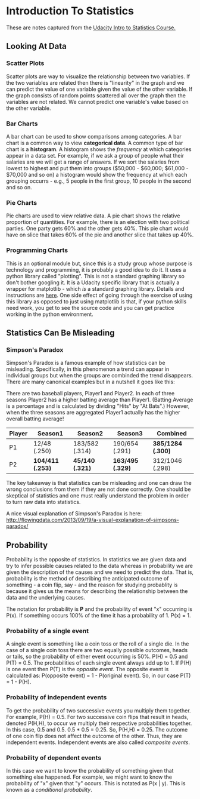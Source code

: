 


# Introduction To Statistics

These are notes captured from the [Udacity Intro to Statistics Course.](https://www.udacity.com/course/intro-to-statistics--st101)

## Looking At Data

### Scatter Plots
Scatter plots are way to visualize the relationship between two variables. If the two variables are related then there is "linearity" in the graph and we can predict the value of one variable given the value of the other variable. If the graph consists of random points scattered all over the graph then the variables are not related. We cannot predict one variable's value based on the other variable.

### Bar Charts
A bar chart can be used to show comparisons among categories. A bar chart is a common way to view **categorical data**. A common type of bar chart is a **histogram**. A histogram shows the *frequency* at which categories appear in a data set. For example, if we ask a group of people what their salaries are we will get a range of answers. If we sort the salaries from lowest to highest and put them into groups ($50,000 - $60,000; $61,000 - $70,000 and so on) a histogram would show the frequency at which each grouping occurrs - e.g., 5 people in the first group, 10 people in the second and so on.

### Pie Charts
Pie charts are used to view relative data. A pie chart shows the relative proportion of quantities. For example, there is an election with two political parties. One party gets 60% and the other gets 40%. This pie chart would have on slice that takes 60% of the pie and another slice that takes up 40%.

### Programming Charts
This is an optional module but, since this is a study group whose purpose is technology and programming, it is probably a good idea to do it. It uses a python library called "plotting". This is not a standard graphing library so don't bother googling it. It is a Udacity specific library that is actually a wrapper for matplotlib - which *is* a standard graphing library. Details and instructions are [here](https://www.udacity.com/wiki/plotting-graphs-with-python#!#overview). One side effect of going through the exercise of using this library as opposed to just using matplotlib is that, if your python skills need work, you get to see the source code and you can get practice working in the python environment.

## Statistics Can Be Misleading

### Simpson's Paradox
Simpson's Paradox is a famous example of how statistics can be misleading. Specifically, in this phenomenon a trend can appear in individual groups but when the groups are combinded the trend disappears. There are many canonical examples but in a nutshell it goes like this:

There are two baseball players, Player1 and Player2. In each of three seasons Player2 has a higher batting average than Player1. (Batting Average is a percentage and is calculated by dividing "Hits" by "At Bats".) However, when the three seasons are aggregated Player1 actually has the higher overall batting average!

Player | Season1 | Season2 | Season3 | Combined
-------|---------|---------|---------|---------
P1 | 12/48 (.250) | 183/582 (.314) | 190/654	(.291) | **385/1284 (.300)**
P2 | **104/411 (.253)** | **45/140 (.321)** | **163/495 (.329)** | 312/1046 (.298)	

The key takeaway is that statistics can be misleading and one can draw the wrong conclusions from them if they are not done correctly. One should be skeptical of statistics and one must really understand the problem in order to turn raw data into statistics.

A nice visual explanation of Simpson's Paradox is here: http://flowingdata.com/2013/09/19/a-visual-explanation-of-simpsons-paradox/

## Probability ##
Probability is the opposite of statistics. In statistics we are given data and try to infer possible causes related to the data whereas in probability we are given the description of the causes and we need to predict the data. That is, probability is the method of describing the anticipated outcome of something - a coin flip, say - and the reason for studying probablity is because it gives us the means for describing the relationship between the data and the underlying causes.

The notation for probability is **P** and the probability of event "x" occurring is P(x). If something occurs 100% of the time it has a probability of 1. P(x) = 1.

### Probability of a single event ###

A single event is something like a coin toss or the roll of a single die. In the case of a single coin toss there are two equally possible outcomes, heads or tails, so the probability of either event occurring is 50%. P(H) = 0.5 and P(T) = 0.5. The probabilities of each single event always add up to 1. If P(H) is one event then P(T) is the *opposite event*. The opposite event is calculated as:
P(opposite event) = 1 - P(original event). So, in our case P(T) = 1 - P(H).

### Probability of independent events ###

To get the probability of two successive events you multiply them together. For example, P(H) = 0.5. For two successive coin flips that result in heads, denoted P(H,H), to occur we multiply their respective probabilities together. In this case, 0.5 and 0.5. 0.5 * 0.5 = 0.25. So, P(H,H) = 0.25. The outcome of one coin flip does not affect the outcome of the other. Thus, they are independent events. Independent events are also called *composite events*. 

### Probability of dependent events ###

In this case we want to know the probability of something given that something else happened. For example, we might want to know the probability of "x" given that "y" occurs. This is notated as P(x | y). This is known as a *conditional probability*.
